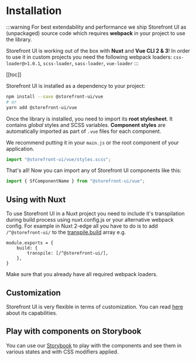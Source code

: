 # Installation

:::warning
For best extendability and performance we ship Storefront UI as (unpackaged) source code which requires **webpack** in your project to use the library.

Storefront UI is working out of the box with **Nuxt** and **Vue CLI 2 & 3**!
In order to use it in custom projects you need the following webpack loaders: `css-loader@>1.0.1`, `scss-loader`, `sass-loader`, `vue-loader`
:::

[[toc]]

Storefront UI is installed as a dependency to your project:

```bash
npm install --save @storefront-ui/vue
# or
yarn add @storefront-ui/vue
```

Once the library is installed, you need to import its **root stylesheet**. It contains _global_ styles and SCSS variables. **Component styles** are automatically imported as part of `.vue` files for each component.

We recommend putting it in your `main.js` or the root component of your application.

```js
import "@storefront-ui/vue/styles.scss";
```

That's all! Now you can import any of Storefront UI components like this:

```js
import { SfComponentName } from "@storefront-ui/vue";
```

## Using with Nuxt

To use Storefront UI in a Nuxt project you need to include it's transpilation during build process using nuxt.config.js or your alternative webpack config.
For example in Nuxt 2-edge all you have to do is to add `/^@storefront-ui/` to the [transpile.build](https://nuxtjs.org/api/configuration-build/#transpile) array e.g.

```
module.exports = {
	build: {
		transpile: [/^@storefront-ui/],
	},
}
```

Make sure that you already have all required webpack loaders.

## Customization

Storefront UI is very flexible in terms of customization. You can read [here](/getting-started/customization.md) about its capabilities.

## Play with components on Storybook

You can use our [Storybook](http://storybook.storefrontui.io/) to play with the components and see them in various states and with CSS modifiers applied.
